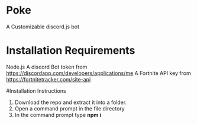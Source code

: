 # Poke
A Customizable discord.js bot 

# Installation Requirements
Node.js
A discord Bot token from https://discordapp.com/developers/applications/me
A Fortnite API key from https://fortnitetracker.com/site-api

#Installation Instructions
1. Download the repo and extract it into a folder.
2. Open a command prompt in the file directory 
3. In the command prompt type <b>npm i</b>

